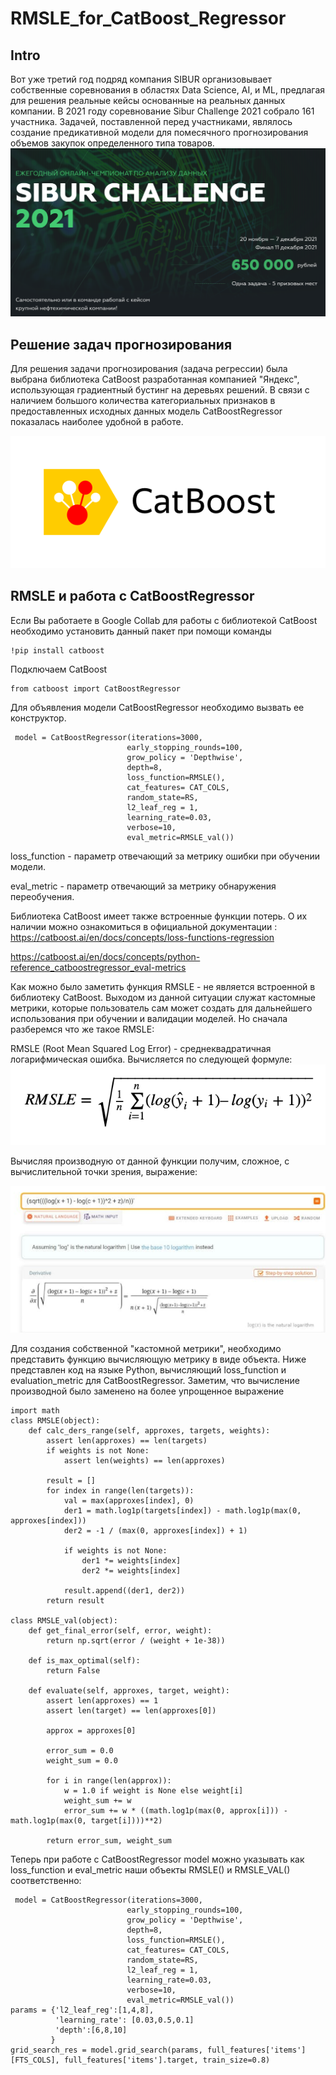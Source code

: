 # RMSLE_for_CatBoost_Regressor
## Intro
Вот уже третий год подряд компания SIBUR организовывает собственные соревнования в областях Data Science, AI, и ML, предлагая для решения реальные кейсы основанные на реальных данных компании. В 2021 году соревнование Sibur Challenge 2021 собрало 161 участника. Задачей, поставленной перед участниками, являлось создание предикативной модели для помесячного прогнозирования объемов закупок определенного типа товаров.
<img src="sibur.png">
## Решение задач прогнозирования
Для решения задачи прогнозирования (задача регрессии) была выбрана библиотека CatBoost разработанная компанией "Яндекс", использующая градиентный бустинг на деревьях решений. В связи с наличием большого количества категориальных признаков в предоставленных исходных данных модель CatBoostRegressor показалась наиболее удобной в работе.


<img src="orig.png">

## RMSLE и работа с CatBoostRegressor
Если Вы работаете в Google Collab для работы с библиотекой CatBoost необходимо установить данный пакет при помощи команды

```        
!pip install catboost

```        
Подключаем CatBoost

```        
from catboost import CatBoostRegressor

```        
Для объявления модели CatBoostRegressor необходимо вызвать ее конструктор.

```        
 model = CatBoostRegressor(iterations=3000,
                          early_stopping_rounds=100,
                          grow_policy = 'Depthwise',
                          depth=8,
                          loss_function=RMSLE(),
                          cat_features= CAT_COLS,
                          random_state=RS,
                          l2_leaf_reg = 1,
                          learning_rate=0.03,
                          verbose=10,
                          eval_metric=RMSLE_val())

```        
loss_function - параметр отвечающий за метрику ошибки при обучении модели.

eval_metric - параметр отвечающий за метрику обнаружения переобучения.

Библиотека CatBoost имеет также встроенные функции потерь. О их наличии можно ознакомиться в официальной документации :
https://catboost.ai/en/docs/concepts/loss-functions-regression

https://catboost.ai/en/docs/concepts/python-reference_catboostregressor_eval-metrics

Как можно было заметить функция RMSLE - не является встроенной в библиотеку CatBoost. Выходом из данной ситуации служат кастомные метрики, которые пользователь сам может создать для дальнейшего использования при обучении и валидации моделей. Но сначала разберемся что же такое RMSLE:

RMSLE (Root Mean Squared Log Error) - среднеквадратичная логарифмическая ошибка. Вычисляется по следующей формуле:
<img src='rmsle.png'>

Вычисляя производную от данной функции получим, сложное, с вычислительной точки зрения, выражение:

<img src='wolf_1.png'>

Для создания собственной "кастомной метрики", необходимо представить функцию вычисляющую метрику в виде объекта. Ниже представлен код на языке Python, вычисляющий loss_function и evaluation_metric для CatBoostRegressor. Заметим, что вычисление производной было заменено на более упрощенное выражение
```
import math
class RMSLE(object):
    def calc_ders_range(self, approxes, targets, weights):
        assert len(approxes) == len(targets)
        if weights is not None:
            assert len(weights) == len(approxes)

        result = []
        for index in range(len(targets)):
            val = max(approxes[index], 0)
            der1 = math.log1p(targets[index]) - math.log1p(max(0, approxes[index]))
            der2 = -1 / (max(0, approxes[index]) + 1)

            if weights is not None:
                der1 *= weights[index]
                der2 *= weights[index]

            result.append((der1, der2))
        return result
        
class RMSLE_val(object):
    def get_final_error(self, error, weight):
        return np.sqrt(error / (weight + 1e-38))

    def is_max_optimal(self):
        return False

    def evaluate(self, approxes, target, weight):
        assert len(approxes) == 1
        assert len(target) == len(approxes[0])

        approx = approxes[0]

        error_sum = 0.0
        weight_sum = 0.0

        for i in range(len(approx)):
            w = 1.0 if weight is None else weight[i]
            weight_sum += w
            error_sum += w * ((math.log1p(max(0, approx[i])) - math.log1p(max(0, target[i])))**2)

        return error_sum, weight_sum
 ```
Теперь при работе с CatBoostRegressor model можно указывать как loss_function и eval_metric наши объекты RMSLE() и RMSLE_VAL() соответственно:

```        
 model = CatBoostRegressor(iterations=3000,
                          early_stopping_rounds=100,
                          grow_policy = 'Depthwise',
                          depth=8,
                          loss_function=RMSLE(),
                          cat_features= CAT_COLS,
                          random_state=RS,
                          l2_leaf_reg = 1,
                          learning_rate=0.03,
                          verbose=10,
                          eval_metric=RMSLE_val())
params = {'l2_leaf_reg':[1,4,8],
          'learning_rate': [0.03,0.5,0.1]
          'depth':[6,8,10]
         }
grid_search_res = model.grid_search(params, full_features['items'][FTS_COLS], full_features['items'].target, train_size=0.8)

```        
